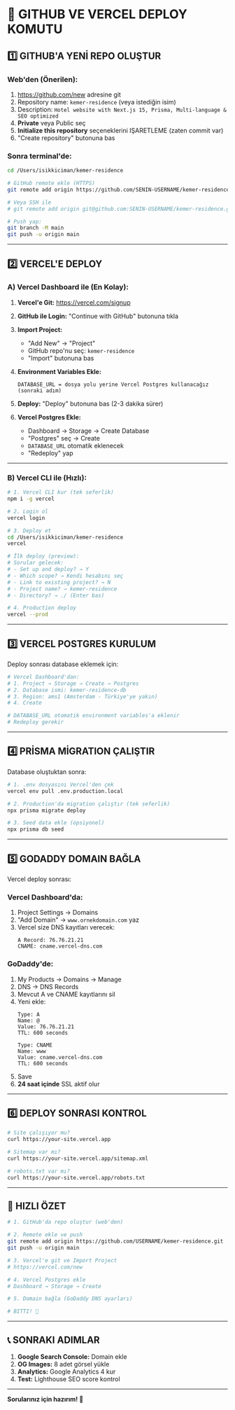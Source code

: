 # 🚀 GITHUB VE VERCEL DEPLOY KOMUTU

## 1️⃣ GITHUB'A YENİ REPO OLUŞTUR

### Web'den (Önerilen):
1. https://github.com/new adresine git
2. Repository name: `kemer-residence` (veya istediğin isim)
3. Description: `Hotel website with Next.js 15, Prisma, Multi-language & SEO optimized`
4. **Private** veya Public seç
5. **Initialize this repository** seçeneklerini IŞARETLEME (zaten commit var)
6. "Create repository" butonuna bas

### Sonra terminal'de:
```bash
cd /Users/isikkiciman/kemer-residence

# GitHub remote ekle (HTTPS)
git remote add origin https://github.com/SENIN-USERNAME/kemer-residence.git

# Veya SSH ile
# git remote add origin git@github.com:SENIN-USERNAME/kemer-residence.git

# Push yap:
git branch -M main
git push -u origin main
```

---

## 2️⃣ VERCEL'E DEPLOY

### A) Vercel Dashboard ile (En Kolay):

1. **Vercel'e Git:** https://vercel.com/signup
2. **GitHub ile Login:** "Continue with GitHub" butonuna tıkla
3. **Import Project:** 
   - "Add New" → "Project"
   - GitHub repo'nu seç: `kemer-residence`
   - "Import" butonuna bas

4. **Environment Variables Ekle:**
   ```
   DATABASE_URL = dosya yolu yerine Vercel Postgres kullanacağız (sonraki adım)
   ```

5. **Deploy:** "Deploy" butonuna bas (2-3 dakika sürer)

6. **Vercel Postgres Ekle:**
   - Dashboard → Storage → Create Database
   - "Postgres" seç → Create
   - `DATABASE_URL` otomatik eklenecek
   - "Redeploy" yap

---

### B) Vercel CLI ile (Hızlı):

```bash
# 1. Vercel CLI kur (tek seferlik)
npm i -g vercel

# 2. Login ol
vercel login

# 3. Deploy et
cd /Users/isikkiciman/kemer-residence
vercel

# İlk deploy (preview):
# Sorular gelecek:
# - Set up and deploy? → Y
# - Which scope? → Kendi hesabını seç
# - Link to existing project? → N
# - Project name? → kemer-residence
# - Directory? → ./ (Enter bas)

# 4. Production deploy
vercel --prod
```

---

## 3️⃣ VERCEL POSTGRES KURULUM

Deploy sonrası database eklemek için:

```bash
# Vercel Dashboard'dan:
# 1. Project → Storage → Create → Postgres
# 2. Database ismi: kemer-residence-db
# 3. Region: ams1 (Amsterdam - Türkiye'ye yakın)
# 4. Create

# DATABASE_URL otomatik environment variables'a eklenir
# Redeploy gerekir
```

---

## 4️⃣ PRİSMA MİGRATION ÇALIŞTIR

Database oluştuktan sonra:

```bash
# 1. .env dosyasını Vercel'den çek
vercel env pull .env.production.local

# 2. Production'da migration çalıştır (tek seferlik)
npx prisma migrate deploy

# 3. Seed data ekle (opsiyonel)
npx prisma db seed
```

---

## 5️⃣ GODADDY DOMAIN BAĞLA

Vercel deploy sonrası:

### Vercel Dashboard'da:
1. Project Settings → Domains
2. "Add Domain" → `www.ornekdomain.com` yaz
3. Vercel size DNS kayıtları verecek:
   ```
   A Record: 76.76.21.21
   CNAME: cname.vercel-dns.com
   ```

### GoDaddy'de:
1. My Products → Domains → Manage
2. DNS → DNS Records
3. Mevcut A ve CNAME kayıtlarını sil
4. Yeni ekle:
   ```
   Type: A
   Name: @
   Value: 76.76.21.21
   TTL: 600 seconds

   Type: CNAME
   Name: www
   Value: cname.vercel-dns.com
   TTL: 600 seconds
   ```
5. Save
6. **24 saat içinde** SSL aktif olur

---

## 6️⃣ DEPLOY SONRASI KONTROL

```bash
# Site çalışıyor mu?
curl https://your-site.vercel.app

# Sitemap var mı?
curl https://your-site.vercel.app/sitemap.xml

# robots.txt var mı?
curl https://your-site.vercel.app/robots.txt
```

---

## 🎯 HIZLI ÖZET

```bash
# 1. GitHub'da repo oluştur (web'den)

# 2. Remote ekle ve push
git remote add origin https://github.com/USERNAME/kemer-residence.git
git push -u origin main

# 3. Vercel'e git ve Import Project
# https://vercel.com/new

# 4. Vercel Postgres ekle
# Dashboard → Storage → Create

# 5. Domain bağla (GoDaddy DNS ayarları)

# BITTI! 🚀
```

---

## 📞 SONRAKI ADIMLAR

1. **Google Search Console:** Domain ekle
2. **OG Images:** 8 adet görsel yükle
3. **Analytics:** Google Analytics 4 kur
4. **Test:** Lighthouse SEO score kontrol

---

**Sorularınız için hazırım! 🎉**
